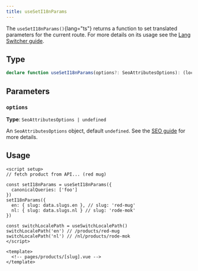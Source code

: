```yaml
---
title: useSetI18nParams
---
```


The `useSetI18nParams()`{lang="ts"} returns a function to set translated parameters for the current route. 
For more details on its usage see the [Lang Switcher guide](/docs/guide/lang-switcher#dynamic-route-parameters).

## Type

```ts
declare function useSetI18nParams(options?: SeoAttributesOptions): (locale: Record<Locale, unknown>) => void
```

## Parameters

### `options`

**Type**: `SeoAttributesOptions | undefined`

An `SeoAttributesOptions` object, default `undefined`. See the [SEO guide](/docs/guide/seo#feature-details) for more details.

## Usage

```vue
<script setup>
// fetch product from API... (red mug)

const setI18nParams = useSetI18nParams({
  canonicalQueries: ['foo']
})
setI18nParams({
  en: { slug: data.slugs.en }, // slug: 'red-mug'
  nl: { slug: data.slugs.nl } // slug: 'rode-mok'
})

const switchLocalePath = useSwitchLocalePath()
switchLocalePath('en') // /products/red-mug
switchLocalePath('nl') // /nl/products/rode-mok
</script>

<template>
  <!-- pages/products/[slug].vue -->
</template>
```

